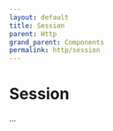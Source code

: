 ```yaml
---
layout: default
title: Session
parent: Http
grand_parent: Components
permalink: http/session
---
```




# Session

...

